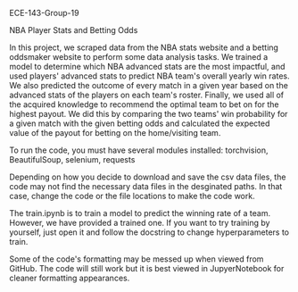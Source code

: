 ECE-143-Group-19

NBA Player Stats and Betting Odds

In this project, we scraped data from the NBA stats website and a betting oddsmaker website
to perform some data analysis tasks.
We trained a model to determine which NBA advanced stats are the most impactful, and used
players' advanced stats to predict NBA team's overall yearly win rates. We also predicted
the outcome of every match in a given year based on the advanced stats of the players on
each team's roster. Finally, we used all of the acquired knowledge to recommend the optimal
team to bet on for the highest payout. We did this by comparing the two teams' win probability
for a given match with the given betting odds and calculated the expected value of the payout
for betting on the home/visiting team.


To run the code, you must have several modules installed:
torchvision,
BeautifulSoup,
selenium,
requests


Depending on how you decide to download and save the csv data files,
the code may not find the necessary data files in the desginated paths.
In that case, change the code or the file locations to make the code work.

The train.ipynb is to train a model to predict the winning rate of a team. However, we have 
provided a trained one. If you want to try training by yourself, just open it and follow the
docstring to change hyperparameters to train.


Some of the code's formatting may be messed up when viewed from GitHub. The code will
still work but it is best viewed in JupyerNotebook for cleaner formatting appearances.
